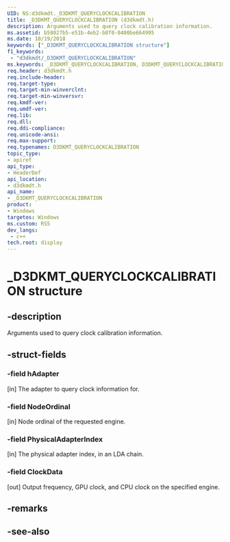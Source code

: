 ```yaml
---
UID: NS:d3dkmdt._D3DKMT_QUERYCLOCKCALIBRATION
title: _D3DKMT_QUERYCLOCKCALIBRATION (d3dkmdt.h)
description: Arguments used to query clock calibration information.
ms.assetid: b58027b5-e51b-4eb2-b8f0-0400be664995
ms.date: 10/19/2018
keywords: ["_D3DKMT_QUERYCLOCKCALIBRATION structure"]
f1_keywords:
 - "d3dkmdt/_D3DKMT_QUERYCLOCKCALIBRATION"
ms.keywords: _D3DKMT_QUERYCLOCKCALIBRATION, D3DKMT_QUERYCLOCKCALIBRATION, 
req.header: d3dkmdt.h
req.include-header:
req.target-type:
req.target-min-winverclnt:
req.target-min-winversvr:
req.kmdf-ver:
req.umdf-ver:
req.lib:
req.dll:
req.ddi-compliance:
req.unicode-ansi:
req.max-support:
req.typenames: D3DKMT_QUERYCLOCKCALIBRATION
topic_type: 
- apiref
api_type: 
- HeaderDef
api_location: 
- d3dkmdt.h
api_name: 
- _D3DKMT_QUERYCLOCKCALIBRATION
product:
- Windows
targetos: Windows
ms.custom: RS5
dev_langs:
 - c++
tech.root: display
---
```


# _D3DKMT_QUERYCLOCKCALIBRATION structure

## -description

Arguments used to query clock calibration information.

## -struct-fields

### -field hAdapter

[in] The adapter to query clock information for.

### -field NodeOrdinal

[in] Node ordinal of the requested engine.

### -field PhysicalAdapterIndex

[in] The physical adapter index, in an LDA chain.

### -field ClockData
 
[out] Output frequency, GPU clock, and CPU clock on the specified engine.

## -remarks

## -see-also
